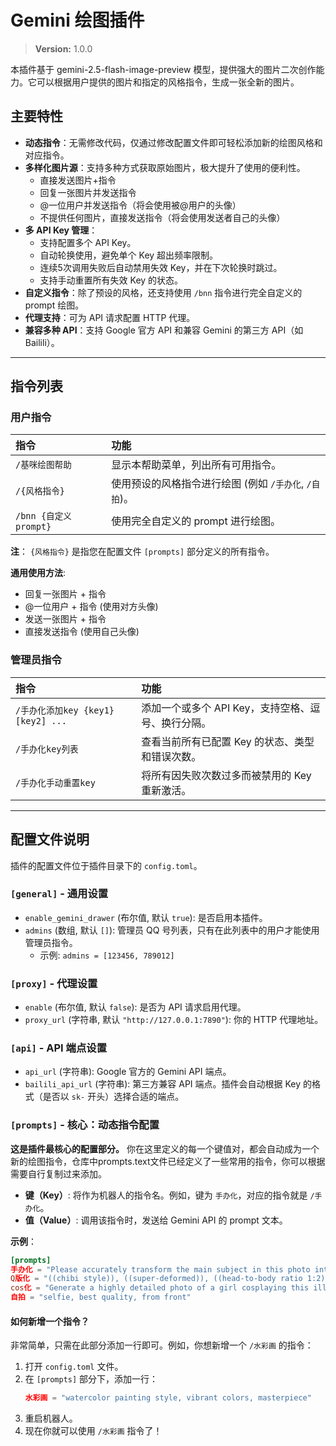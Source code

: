 # Gemini 绘图插件

> **Version:** 1.0.0

本插件基于 gemini-2.5-flash-image-preview 模型，提供强大的图片二次创作能力。它可以根据用户提供的图片和指定的风格指令，生成一张全新的图片。

## 主要特性

- **动态指令**：无需修改代码，仅通过修改配置文件即可轻松添加新的绘图风格和对应指令。
- **多样化图片源**：支持多种方式获取原始图片，极大提升了使用的便利性。
  - 直接发送图片+指令
  - 回复一张图片并发送指令
  - @一位用户并发送指令（将会使用被@用户的头像）
  - 不提供任何图片，直接发送指令（将会使用发送者自己的头像）
- **多 API Key 管理**：
  - 支持配置多个 API Key。
  - 自动轮换使用，避免单个 Key 超出频率限制。
  - 连续5次调用失败后自动禁用失效 Key，并在下次轮换时跳过。
  - 支持手动重置所有失效 Key 的状态。
- **自定义指令**：除了预设的风格，还支持使用 `/bnn` 指令进行完全自定义的 prompt 绘图。
- **代理支持**：可为 API 请求配置 HTTP 代理。
- **兼容多种 API**：支持 Google 官方 API 和兼容 Gemini 的第三方 API（如 Bailili）。

---

## 指令列表

### 用户指令

| 指令                  | 功能                                                   |
| :-------------------- | :----------------------------------------------------- |
| `/基咪绘图帮助`       | 显示本帮助菜单，列出所有可用指令。                     |
| `/{风格指令}`         | 使用预设的风格指令进行绘图 (例如 `/手办化`, `/自拍`)。 |
| `/bnn {自定义prompt}` | 使用完全自定义的 prompt 进行绘图。                     |

**注**： `{风格指令}` 是指您在配置文件 `[prompts]` 部分定义的所有指令。

**通用使用方法**:
- 回复一张图片 + 指令
- @一位用户 + 指令 (使用对方头像)
- 发送一张图片 + 指令
- 直接发送指令 (使用自己头像)

### 管理员指令

| 指令                               | 功能                                               |
| :--------------------------------- | :------------------------------------------------- |
| `/手办化添加key {key1} [key2] ...` | 添加一个或多个 API Key，支持空格、逗号、换行分隔。 |
| `/手办化key列表`                   | 查看当前所有已配置 Key 的状态、类型和错误次数。    |
| `/手办化手动重置key`               | 将所有因失败次数过多而被禁用的 Key 重新激活。      |

---

## 配置文件说明

插件的配置文件位于插件目录下的 `config.toml`。

### `[general]` - 通用设置

- `enable_gemini_drawer` (布尔值, 默认 `true`): 是否启用本插件。
- `admins` (数组, 默认 `[]`): 管理员 QQ 号列表，只有在此列表中的用户才能使用管理员指令。
  - 示例: `admins = [123456, 789012]`

### `[proxy]` - 代理设置

- `enable` (布尔值, 默认 `false`): 是否为 API 请求启用代理。
- `proxy_url` (字符串, 默认 `"http://127.0.0.1:7890"`): 你的 HTTP 代理地址。

### `[api]` - API 端点设置

- `api_url` (字符串): Google 官方的 Gemini API 端点。
- `bailili_api_url` (字符串): 第三方兼容 API 端点。插件会自动根据 Key 的格式（是否以 `sk-` 开头）选择合适的端点。

### `[prompts]` - 核心：动态指令配置

**这是插件最核心的配置部分。** 你在这里定义的每一个键值对，都会自动成为一个新的绘图指令，仓库中prompts.text文件已经定义了一些常用的指令，你可以根据需要自行复制过来添加。

- **键（Key）**: 将作为机器人的指令名。例如，键为 `手办化`，对应的指令就是 `/手办化`。
- **值（Value）**: 调用该指令时，发送给 Gemini API 的 prompt 文本。

**示例**：
```toml
[prompts]
手办化 = "Please accurately transform the main subject in this photo into a realistic, masterpiece-like 1/7 scale PVC statue..."
Q版化 = "((chibi style)), ((super-deformed)), ((head-to-body ratio 1:2))..."
cos化 = "Generate a highly detailed photo of a girl cosplaying this illustration, at Comiket..."
自拍 = "selfie, best quality, from front"
```

#### **如何新增一个指令？**

非常简单，只需在此部分添加一行即可。例如，你想新增一个 `/水彩画` 的指令：

1.  打开 `config.toml` 文件。
2.  在 `[prompts]` 部分下，添加一行：
    ```toml
    水彩画 = "watercolor painting style, vibrant colors, masterpiece"
    ```
3.  重启机器人。
4.  现在你就可以使用 `/水彩画` 指令了！
